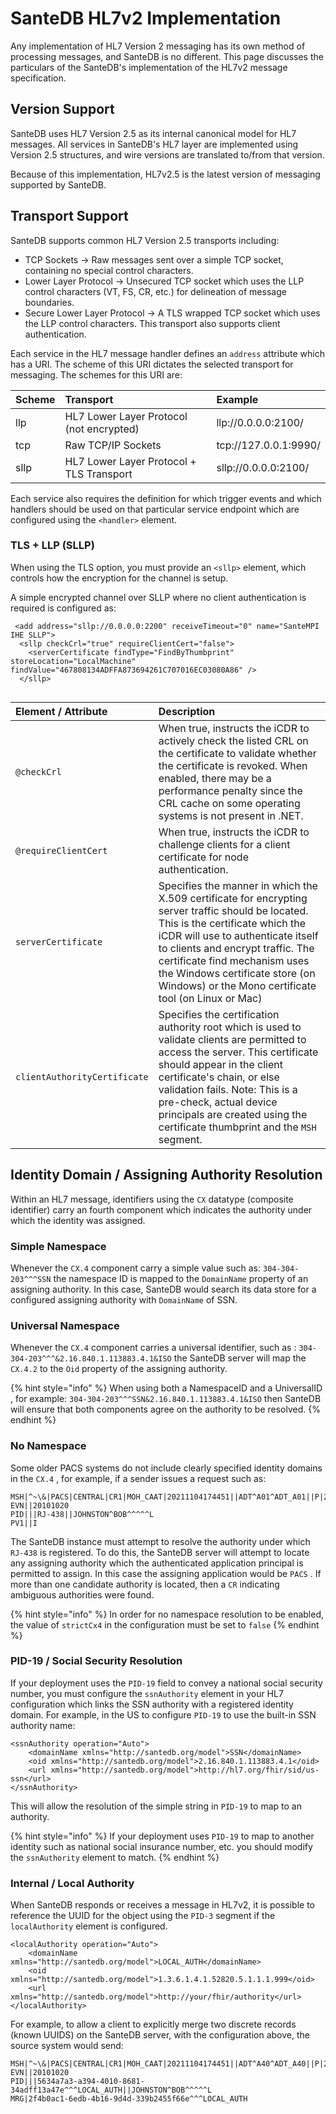 # SanteDB HL7v2 Implementation

Any implementation of HL7 Version 2 messaging has its own method of processing messages, and SanteDB is no different. This page discusses the particulars of the SanteDB's implementation of the HL7v2 message specification.

## Version Support

SanteDB uses HL7 Version 2.5 as its internal canonical model for HL7 messages. All services in SanteDB's HL7 layer are implemented using Version 2.5 structures, and wire versions are translated to/from that version.

Because of this implementation, HL7v2.5 is the latest version of messaging supported by SanteDB. 

## Transport Support

SanteDB supports common HL7 Version 2.5 transports including:

* TCP Sockets -&gt; Raw messages sent over a simple TCP socket, containing no special control characters.
* Lower Layer Protocol -&gt; Unsecured TCP socket which uses the LLP control characters \(VT, FS, CR, etc.\) for delineation of message boundaries.
* Secure Lower Layer Protocol -&gt;  A TLS wrapped TCP socket which uses the LLP control characters. This transport also supports client authentication.

Each service in the HL7 message handler defines an `address` attribute which has a URI. The scheme of this URI dictates the selected transport for messaging. The schemes for this URI are:

| Scheme | Transport | Example |
| :--- | :--- | :--- |
| llp | HL7 Lower Layer Protocol \(not encrypted\) | llp://0.0.0.0:2100/ |
| tcp | Raw TCP/IP Sockets | tcp://127.0.0.1:9990/ |
| sllp | HL7 Lower Layer Protocol + TLS Transport | sllp://0.0.0.0:2100/ |

Each service also requires the definition for which trigger events and which handlers should be used on that particular service endpoint which are configured using the `<handler>` element. 

### TLS + LLP \(SLLP\) 

When using the TLS option, you must provide an `<sllp>` element, which controls how the encryption for the channel is setup.

A simple encrypted channel over SLLP where no client authentication is required is configured as:

```markup
 <add address="sllp://0.0.0.0:2200" receiveTimeout="0" name="SanteMPI IHE SLLP">
  <sllp checkCrl="true" requireClientCert="false">
    <serverCertificate findType="FindByThumbprint" storeLocation="LocalMachine" findValue="467808134ADFFA873694261C707016EC03080A86" />
  </sllp>
  
```

| Element / Attribute | Description |
| :--- | :--- |
| `@checkCrl` | When true, instructs the iCDR to actively check the listed CRL on the certificate to validate whether the certificate is revoked. When enabled, there may be a performance penalty since the CRL cache on some operating systems is not present in .NET. |
| `@requireClientCert` | When true, instructs the iCDR to challenge clients for a client certificate for node authentication.  |
| `serverCertificate` | Specifies the manner in which the X.509 certificate for encrypting server traffic should be located. This is the certificate which the iCDR will use to authenticate itself to clients and encrypt traffic. The certificate find mechanism uses the Windows certificate store \(on Windows\) or the Mono certificate tool \(on Linux or Mac\) |
| `clientAuthorityCertificate` | Specifies the certification authority root which is used to validate clients are permitted to access the server. This certificate should appear in the client certificate's chain, or else validation fails. Note: This is a pre-check, actual device principals are created using the certificate thumbprint and the `MSH` segment. |

## Identity Domain / Assigning Authority Resolution

Within an HL7 message, identifiers using the `CX` datatype \(composite identifier\) carry an fourth component which indicates the authority under which the identity was assigned. 

### Simple Namespace

Whenever the `CX.4` component carry a simple value such as: `304-304-203^^^SSN` the namespace ID is mapped to the `DomainName` property of an assigning authority. In this case, SanteDB would search its data store for a configured assigning authority with `DomainName` of SSN.

### Universal Namespace

Whenever the `CX.4` component carries a universal identifier, such as : `304-304-203^^^&2.16.840.1.113883.4.1&ISO` the SanteDB server will map the `CX.4.2` to the `Oid` property of the assigning authority. 

{% hint style="info" %}
When using both a NamespaceID and a UniversalID , for example: `304-304-203^^^SSN&2.16.840.1.113883.4.1&ISO` then SanteDB will ensure that both components agree on the authority to be resolved.
{% endhint %}

### No Namespace

Some older PACS systems do not include clearly specified identity domains in the `CX.4` ,  for example, if a sender issues a request such as:

```text
MSH|^~\&|PACS|CENTRAL|CR1|MOH_CAAT|20211104174451||ADT^A01^ADT_A01||P|2.3.1
EVN||20101020
PID|||RJ-438||JOHNSTON^BOB^^^^^L
PV1||I
```

The SanteDB instance must attempt to resolve the authority under which `RJ-438` is registered. To do this, the SanteDB server will attempt to locate any assigning authority which the authenticated application principal is permitted to assign. In this case the assigning application would be `PACS` . If more than one candidate authority is located, then a `CR` indicating ambiguous authorities were found.

{% hint style="info" %}
In order for no namespace resolution to be enabled, the value of `strictCx4` in the configuration must be set to `false`
{% endhint %}

### PID-19 / Social Security Resolution

If your deployment uses the `PID-19` field to convey a national social security number, you must configure the `ssnAuthority` element in your HL7 configuration which links the SSN authority with a registered identity domain. For example, in the US to configure `PID-19` to use the built-in SSN authority name:

```markup
<ssnAuthority operation="Auto">
    <domainName xmlns="http://santedb.org/model">SSN</domainName>
    <oid xmlns="http://santedb.org/model">2.16.840.1.113883.4.1</oid>
    <url xmlns="http://santedb.org/model">http://hl7.org/fhir/sid/us-ssn</url>
</ssnAuthority>
```

This will allow the resolution of the simple string in `PID-19` to map to an authority. 

{% hint style="info" %}
If your deployment uses `PID-19` to map to another identity such as national social insurance number, etc. you should modify the `ssnAuthority` element to match.
{% endhint %}

### Internal / Local Authority

When SanteDB responds or receives a message in HL7v2, it is possible to reference the UUID for the object using the `PID-3` segment if the `localAuthority` element is configured.

```text
<localAuthority operation="Auto">
    <domainName xmlns="http://santedb.org/model">LOCAL_AUTH</domainName>
    <oid xmlns="http://santedb.org/model">1.3.6.1.4.1.52820.5.1.1.1.999</oid>
    <url xmlns="http://santedb.org/model">http://your/fhir/authority</url>
</localAuthority>
```

For example, to allow a client to explicitly merge two discrete records \(known UUIDS\) on the SanteDB server, with the configuration above, the source system would send:

```text
MSH|^~\&|PACS|CENTRAL|CR1|MOH_CAAT|20211104174451||ADT^A40^ADT_A40||P|2.3.1
EVN||20101020
PID|||5634a7a3-a394-4010-8681-34adff13a47e^^^LOCAL_AUTH||JOHNSTON^BOB^^^^^L
MRG|2f4b0ac1-6edb-4b16-9d4d-339b2455f66e^^^LOCAL_AUTH
```

